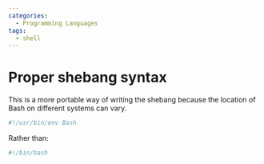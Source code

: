 ```yaml
---
categories:
  - Programming Languages
tags:
  - shell
---
```


# Proper shebang syntax

This is a more portable way of writing the shebang because the location of Bash on different systems can vary.

```bash
#!/usr/bin/env Bash
```

Rather than:

```bash
#!/bin/bash
```
